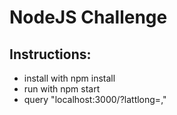 # NodeJS Challenge

## Instructions:

 - install with npm install
 - run with npm start
 - query "localhost:3000/?lattlong=<latt>,<long>"
